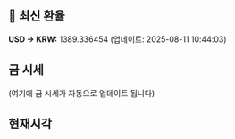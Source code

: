 
## 💱 최신 환율
<!-- EXCHANGE_RATE_START -->
**USD → KRW:** 1389.336454 (업데이트: 2025-08-11 10:44:03)
<!-- EXCHANGE_RATE_END -->

## 금 시세
<!-- GOLD_PRICE_START -->
(여기에 금 시세가 자동으로 업데이트 됩니다)
<!-- GOLD_PRICE_END -->

## 현재시각
